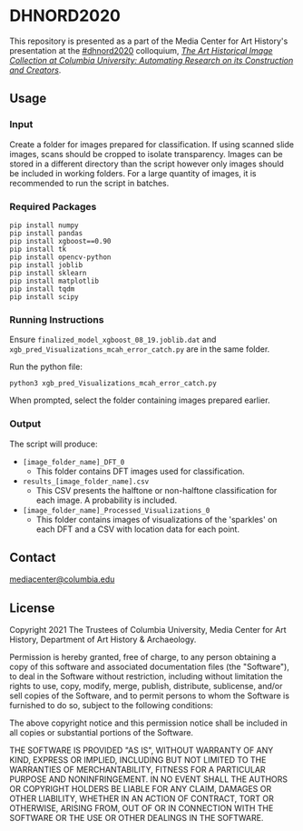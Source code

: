 # DHNORD2020

This repository is presented as a part of the Media Center for Art History's presentation at the [#dhnord2020](https://www.meshs.fr/page/dhnord2020) colloquium, *[The Art Historical Image Collection at Columbia University: Automating Research on its Construction and Creators](https://www.meshs.fr/page/the_art_historical_image_collection_at_columbia_university)*.

## Usage

### Input

Create a folder for images prepared for classification. If using scanned slide images, scans should be cropped to isolate transparency. Images can be stored in a different directory than the script however only images should be included in working folders. For a large quantity of images, it is recommended to run the script in batches.

### Required Packages

```
pip install numpy
pip install pandas
pip install xgboost==0.90
pip install tk
pip install opencv-python
pip install joblib
pip install sklearn
pip install matplotlib
pip install tqdm
pip install scipy
```

### Running  Instructions

Ensure `finalized_model_xgboost_08_19.joblib.dat` and `xgb_pred_Visualizations_mcah_error_catch.py` are in the same folder.

Run the python file:
```
python3 xgb_pred_Visualizations_mcah_error_catch.py
```

When prompted, select the folder containing images prepared earlier.

### Output

The script will produce:

* `[image_folder_name]_DFT_0`
    * This folder contains DFT images used for classification.
* `results_[image_folder_name].csv`
    * This CSV presents the halftone or non-halftone classification for each image. A probability is included.
* `[image_folder_name]_Processed_Visualizations_0`
    * This folder contains images of visualizations of the 'sparkles' on each DFT and a CSV with location data for each point. 

## Contact

mediacenter@columbia.edu

## License

Copyright 2021 The Trustees of Columbia University, Media Center for Art History, Department of Art History & Archaeology.

Permission is hereby granted, free of charge, to any person obtaining a copy of this software and associated documentation files (the "Software"), to deal in the Software without restriction, including without limitation the rights to use, copy, modify, merge, publish, distribute, sublicense, and/or sell copies of the Software, and to permit persons to whom the Software is furnished to do so, subject to the following conditions:

The above copyright notice and this permission notice shall be included in all copies or substantial portions of the Software.

THE SOFTWARE IS PROVIDED "AS IS", WITHOUT WARRANTY OF ANY KIND, EXPRESS OR IMPLIED, INCLUDING BUT NOT LIMITED TO THE WARRANTIES OF MERCHANTABILITY, FITNESS FOR A PARTICULAR PURPOSE AND NONINFRINGEMENT. IN NO EVENT SHALL THE AUTHORS OR COPYRIGHT HOLDERS BE LIABLE FOR ANY CLAIM, DAMAGES OR OTHER LIABILITY, WHETHER IN AN ACTION OF CONTRACT, TORT OR OTHERWISE, ARISING FROM, OUT OF OR IN CONNECTION WITH THE SOFTWARE OR THE USE OR OTHER DEALINGS IN THE SOFTWARE.